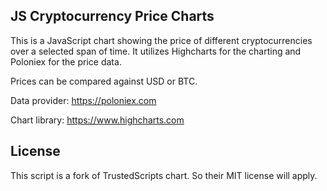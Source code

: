 ## JS Cryptocurrency Price Charts

This is a JavaScript chart showing the price of different cryptocurrencies over a selected span of time. It utilizes Highcharts for the charting and Poloniex for the price data.

Prices can be compared against USD or BTC.

Data provider: https://poloniex.com

Chart library: https://www.highcharts.com

## License
This script is a fork of TrustedScripts chart. So their MIT license will apply.
